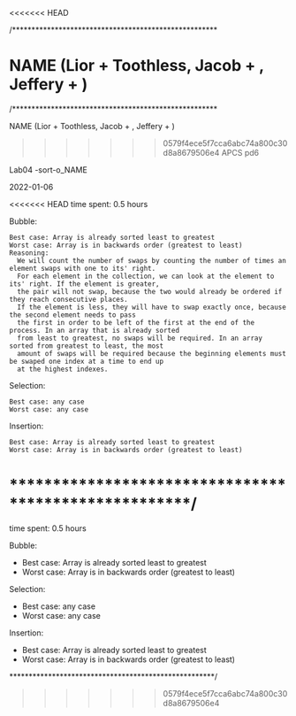 <<<<<<< HEAD

/*****************************************************


NAME (Lior + Toothless, Jacob + , Jeffery + )
=======
/*****************************************************

NAME (Lior + Toothless, Jacob + , Jeffery + )

>>>>>>> 0579f4ece5f7cca6abc74a800c30d8a8679506e4
APCS pd6

Lab04 -sort-o_NAME

2022-01-06

<<<<<<< HEAD
time spent: 0.5 hours

Bubble:

    Best case: Array is already sorted least to greatest
    Worst case: Array is in backwards order (greatest to least)
    Reasoning:
      We will count the number of swaps by counting the number of times an element swaps with one to its' right.
      For each element in the collection, we can look at the element to its' right. If the element is greater,
      the pair will not swap, because the two would already be ordered if they reach consecutive places. 
      If the element is less, they will have to swap exactly once, because the second element needs to pass 
      the first in order to be left of the first at the end of the process. In an array that is already sorted 
      from least to greatest, no swaps will be required. In an array sorted from greatest to least, the most 
      amount of swaps will be required because the beginning elements must be swaped one index at a time to end up 
      at the highest indexes.

Selection:

    Best case: any case
    Worst case: any case

Insertion:

    Best case: Array is already sorted least to greatest
    Worst case: Array is in backwards order (greatest to least)

*****************************************************/
=======
time spent:  0.5 hours

Bubble:
* Best case: Array is already sorted least to greatest
* Worst case: Array is in backwards order (greatest to least)

Selection:
* Best case: any case
* Worst case: any case

Insertion:
* Best case: Array is already sorted least to greatest
* Worst case: Array is in backwards order (greatest to least)



 *****************************************************/
>>>>>>> 0579f4ece5f7cca6abc74a800c30d8a8679506e4
